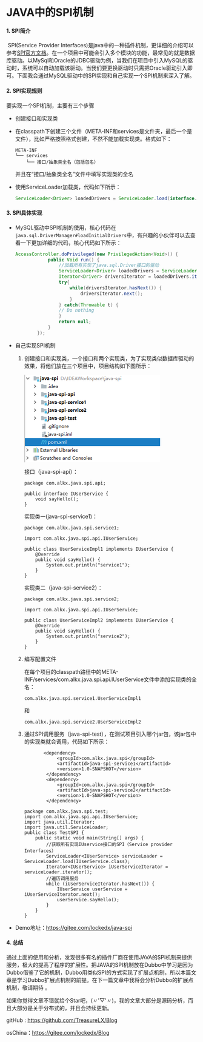 # JAVA中的SPI机制

#### 1. SPI简介

​	SPI(Service Provider Interfaces)是java中的一种插件机制，更详细的介绍可以参考[SPI官方文档](https://docs.oracle.com/javase/tutorial/sound/SPI-intro.html)。在一个项目中可能会引入多个模块的功能，最常见的就是数据库驱动。以MySql和Oracle的JDBC驱动为例，当我们在项目中引入MySQL的驱动时，系统可以自动加载该驱动。当我们要更换驱动时只需把Oracle驱动引入即可。下面我会通过MySQL驱动中的SPI实现和自己实现一个SPI机制来深入了解。

#### 2. SPI实现规则  

要实现一个SPI机制，主要有三个步骤

* 创建接口和实现类

* 在classpath下创建三个文件（META-INF和services是文件夹，最后一个是文件），比如严格按照格式创建，不然不能加载实现类。格式如下：

  ```
  META-INF
  └── services
      └── 接口/抽象类全名（包括包名）
  ```

  并且在“接口/抽象类全名”文件中填写实现类的全名

* 使用ServiceLoader加载类，代码如下所示：

  ```java
  ServiceLoader<Driver> loadedDrivers = ServiceLoader.load(interface.class);
  ```

#### 3. SPI具体实现

* MySQL驱动中SPI机制的使用，核心代码在` java.sql.DriverManager#loadInitialDrivers`中，有兴趣的小伙伴可以去查看一下更加详细的代码，核心代码如下所示：

  ```java 
  AccessController.doPrivileged(new PrivilegedAction<Void>() {
              public Void run() {
                  //加载所有实现了java.sql.Driver接口的驱动
                  ServiceLoader<Driver> loadedDrivers = ServiceLoader.load(Driver.class);
                  Iterator<Driver> driversIterator = loadedDrivers.iterator();
                  try{
                      while(driversIterator.hasNext()) {
                          driversIterator.next();
                      }
                  } catch(Throwable t) {
                  // Do nothing
                  }
                  return null;
              }
          });
  ```

* 自己实现SPI机制

  1. 创建接口和实现类，一个接口和两个实现类，为了实现类似数据库驱动的效果，将他们放在三个项目中，项目结构如下图所示：

     ![项目结构图](data:image/png;base64,iVBORw0KGgoAAAANSUhEUgAAAWYAAADnCAYAAAAtvfzfAAAgAElEQVR4nO3d%0AXWxb53kH8D+XNKnTZlvhSFqbNiuakKEhMy2SK6qbM3tJATJapsFR4l5pw1Iq%0AjtchZHzXqZGj9WZwpFzUScVg2HRVJ4oxdZMloGnkVWtF9KJDG0Y1QzpFZ+Sj%0Atuy1QBY7SZty7/ueD55DnnP4KfIc6v9D2Yjn4z0vKfjRw+ccnif03HPPlR9+%0A+GEQEZE//F6vJ0BERHYMzEREPsPATETkM9semP/tu9+vebxSONfkKKuYDIUQ%0ACk2Kn4IgaPP1my2sPzuNU4Vez6NJW+t4dvpZrG/1eiJ1BGWeO9i1vTjo6+ff%0AxG9++1vctTfai8P7iAxAJ3DmYshcUi7vxaHpg6h9Zwo4NX0GA0cOY99A1ZpT%0A0zgzcASH1YpGxmx8m7XBQ5g+WFkqj3US9mVb68/ixOYwjhzehwGPZf3D/XdB%0A1Ak9CczS+bcuqIebv/rS3ZZnCcyXy5jf/ml1SHPz3fvQEzDjXOEUjh07Zl+m%0ARLHvwBm8eHZLBIP60aCRMWuPYbF1FpsYwlB+EwWxkbFZdDgGEdFF2I7qAXcL%0AZzfF71H87+yWCML61C5vXcDQ8AN9GJQll9/FwD4cnt7Xu2k1Kijz3MFqShmn%0AT5/GU0895bixXC7Xd191aaCEuRH53HiMYK6kbzmpLZs0agilOYzIbUbmUPTY%0Az/3Qk5bt9XEtY67OjZjrRszB2ihlRA/iiUf34+LJU6j+JD+wZxjYPIumP4F6%0AjOlm6+wmIALr/lgem9addg9g6MKmCMLGgsvYuhBDLHYBW5fNvXHx4hCG9/Rn%0AWJZa/l0QNaAmYy4UCigWiyoIP/744+Zy+Vwul+67777uzdDRORRy1uc5ZCKT%0AiJbnkRhLAdks8gURJBNhsWkBctP4+CgiYr+n3PZzOowMwMms+zRyGSRz1qcT%0AmBvdQDrcxkuTBvZgeGhNBMSDiO5ex7MnNjGsPjaL5TiB9cI+90y3kTHr7iuz%0AYBmXBxAdjOHkmXXsi+olCX0cFYTlgsIm8rFhHBm4iBMigh+Ug8ts+8Ig9ptx%0AWX70P4lXQ1rpxF420UomW/sPASdPIj90AI8e3lM1HfkerOFCTCuhyDLJMyJr%0At49lH8c4lu1TgT7ORad1VXMc3P+oXhpyWe70u1Djb2G/8docj6fNc3PYKD1V%0AlX085+jwm2rlvaieJ/lOTWCWwdgIwkZwNp5HIhFbsO4de6lAZsnJbB4qFifG%0AkEIW2cVllNJpnFuSgTWO8VEZLcPu+zkFUyOozxaxYY22Zpadwooe1LWxclhc%0ALkEcdpsMYN/+GKaNANimV58/hlf1n8t7H6rUjQvrWIMMtvKQw4idPGMpUwxg%0Az/AQ1vQ5FDbziA0fxMDuixja1Escl7dEEB3W/9Frge3igSN4wijIFk5hevqU%0AraadP7kpnk/joHq2Vcns5bYnL+LAkWkcViX0dby4NoiHpg87BhXbOGrfUxg2%0AgtU68IBYN1CzzmGO5txlLXkaTwxo85IB79SgGD9a73fhfjy539oZkW2LYw3o%0ApaDY/sPqZ/c5Oh2i1feC/M6xxmwNxo899hiuXr3qo6AsyZJEBJmc07rbEI2L%0A/+QKIj8uoZCHTJeh4rLnfrL8kISWH8cxWxSZrxHkMxGEMnLxLIobaZghOh4V%0AR9OPqh20cy8RQyLYobYeGJWB0l73bXpMnVs2JoPtkMjotBAVxXDsJM5Y6qny%0AY7wWhHerksXAPugZ5IsqgF+W+w/sMwZTWfARa8AT2feBoRO27D12yCFgbIpg%0AIn5/h6yBZ2AQg+LPxslpGaxrT77ZxrEdRwTSgwMqwzymZ5jiHXCfo7781ZDY%0A9pljOGMuDGHw4pYYe6DO78LjeFHLHzvITxcx7I/W2ceSuZfLg/prb/G92A3y%0AOdeTf93KlO0n+RpTmpsQwVUPnmEjWzXWhjE6Hhfrs1iaiyIvYmVqRQum3vs5%0AnbDTl8k6s9wwl0FkMoryUX21Cv7yiCUsL2pBORaVR2r2csAq1oy1hh4o1/eJ%0Af2tN1HA9x7RtCBFXxUfpZ0RwMJbJYLCOwj79H7oMCBc2IRJjbIoxH9Az6cHB%0AC9iUC2V9ue7c7H8knOQviixc/NeIg5ooDqosULukbvrCkGNQqqGXCCCzYpn+%0A6h/n6ykP7ve4ssTjd+F5vMofuz3iHcSBB2ylD7d9DpqfKNp8L8j3PK9jlsH4%0A/vvv3/ZM+YG1Nxwf3mR9WDvpVl0GDo+OQ+av+cVFsVUKY4nG9qthnPhz3TCL%0ApDrJZ2Th1cdqgfHR/QE9GDhccxrdd6C5E0/VY3puK7JHxPDQE0+I4GA8HhJL%0ArCcBZWARz+WkhveYY8orNvKb62Jew9hTWYjYhTW8aH0B+h+JeucG5cf7w0eG%0AsXnCck2zeD/W1c8iuzx8RGSB1pOO4nduOVO5tf4i1kQ2OiyjniyviKz4AaOu%0Ae3YT5jVB+hzXK/UTrMv51iyXb6X9BKrr78LreOZ+4rXIWr7xRtTZp0ar7wX5%0AXt3L5Xp/oq9WOD2FVEYvO8RnMRvLIGONneFRjMfFspxMl6fME3t196tHljLm%0AxWilgvm8MobMxF1OItZhq/XKDG36oHcAtZQN3K6ca2RM2zb6x+NBmS7HDlV9%0ANJeBGDhpqafKIPz8869i70OWHE59RD+JvNj/oGXfg9OHxMfwEyIDt578a/D6%0AZlXKGRT7i4xQ/HmQdenB9Wkce14fa+8hTFsmGxMZ6LFjz1uOo2f58qP8mRN4%0ARv8YMLh3r8rGzTkeOSCyUzGuKhVo+8mAZ10uqfKPbX6W34XtLfM6nrHfmnad%0A+ECD+zi8Ny29F+R7oe2+u5z8pp8XWcpwy45fPPBp/Sej/ls52dZT8mqNSAa5%0A6ppzF6kz+Vv7bV/02NmMKxGmm79ipd0jG7+LfRd9crVD794L6oxt/4JJKzXk%0AGiJDlefwrCfbdrqBffsRm271JCB1kvG7+NHARVwYGgbPrVG7evbNv0ZZT9DJ%0Aa5F7kZ36kywRMCT7grp641Xk15oo0RB52PZSRiO8ShlmYO5h2YCIqJt8kTFX%0Aasm1EvNllINzkwwiorbxfsxERD7DwExE5DMMzEREPsPATETkMwzMREQ+w8BM%0AROQzvrhcrhlOX/G+9ZabcUe0xe8Eqq9XL2K86HKDe3kjo5kor6Emoq7pSsbs%0A1a6qE2Rz1x+/GrSWykREzrqSMbu1q+qk5pq7WoTT2ChvW8sRIqKmdSVjlsFY%0A3mzfCM5EROSuayf/fBucVcdrazdro8N1yOUm+fb1I9Y220b37FBVp24ioiZ0%0A9aoMGZx37dqlgrOsO/uPdt9nrJRRLmuPlVT1+hlEi8b6IsYXI3oALmHuOLCg%0A71cWO2aT1oBPRNSYrl6VITNlo7GrHzujYHUJWXkXO8ud+BNjIjLnLetlw9VI%0ACBnLbnG9zXZ6Pi2S5hGEzG6vtqhORNSQrmXM3Wjs2hUycJcrGbV8bMjr7PQy%0AxgQWtOXFWdV3kIioWV0JzL4LyiqIjsBaHlYSY0jlMjhu1h9KmJvJeqyXlznr%0A5YpzBdVqakG/GLq0LBvBEhE1ryuBORqN+icoe0pgXtWGjRN4E8B4yr5eZML5%0AZOUE39KY3oMwcRSzyCCiL58oxJgxE1FLfNHBpBn1mru66UjvQSKiLgjcV7IZ%0AYImo3/EmRkREPsPATETkMwzMREQ+w8BMROQzDMxERD7DwExE5DMMzEREPsPA%0ATETkMwzMREQ+E7jALL+SXf14pXCuyVGMm90H5X7J2z3foL0fRP2NzViJiHym%0AKzcx6uRtP3kTIyLqdzu0GWv1R/cS5kYsff4s92penazq32f09RuZQ9FjP/dD%0AT1q218e1jLkqO6DU9BNspNTgMZeOjE9E3cJmrMo5FGx3tc8hE9GClGotJeQL%0AehCTN8QX/4mPjyLisZ8jGSBrmrtad88gmclZnk7UD/QNvIbOjE9E3cJmrEoC%0A8+XqBqx5qFgsu5aI/+QWlyGfri7JwBrH+GjYez8nRlCfLZr7zCesG6SwYhsr%0Ah8XlRiNnI3NpZ3wi6pauBmb/NmO1lwHsSe1tiMpWJLmCyElLKMjGrPFxqLjs%0AuZ9RHrCUFYwgn4loy0fmYAuL8ag4mn7UqFf/E4exPefS7PhE1Et914xVnuRz%0AengpzU0gk4tjtmjNJg1hjI7LIJbF0twyFkXKm5pKI1x3P2sGuwGtFaC+zNgw%0Al0Fk0lJsUMFfzQjLi1rJIRYNO8y4dmzvuTQ7PhH1Ulc6mHS7GesDa284Ln/x%0AwKc99pI12RAyDmvCo+OIZ3LIL8oGqylMJRrbr4Y88edVYxbBPxmyrk9hLOG6%0AsYN6c2l3fCLqBjZjFcLpKZgJZnwWs9XZZngUMmnO5WS6PIZEo/vVI/YpWovM%0AtjFk9juPRuNmQ3NpY3wi6p6+a8Yqyxb1M2ZZo02K/FGeDPNBcJJXa0QyyMlA%0AvaGVSQI1PhF11M5sxloqQJ7Ds54MIyLyi8AF5nbJL4wYZV55LTKzRyLymx0X%0AmE3iY/1C2idhOZzGRjkd3PGJqKP6MjB7XX2RmC+jPN/FyRARNSlwt/0kIup3%0ADMxERD7DwExE5DMMzEREPsPATETkMwzMREQ+E7jAzGasnAdRv2MzVuoNs8VW%0AA+24iHaYrnzBpFAomC2ltusOc+ffuqAebuz32NDuZxyc75n4Zb6dmIe8oX8E%0AmVz9LYl2KjZjVc/7oRmry9i2/avGNY4rNtRe5yRmPF+v0zzsY4fMHV2Oqci7%0A+hUxyyYqRI7YjFXpg2asrmMbtzi1HiYCa+MU5Gcwo29wl+frrT92/WOGkd7w%0Awa1WiXyMzViVPmjG6jb26pIWIFMr2vLiLGSimrdOUuw4rlpSzSPp+XqrVI8t%0AH/KgjRyTiFyxGavSB81YXcYuqQkL2aS2XN4wX70cy5UsqSlUbrTn9Xqr3jV9%0A7FRVf6qGjklErtiMFf3RjLXe2NZM2sxsHbm/XjfZJefiTePHJCKrrgTmXjRj%0AdXp40xqZ1ma+ejNW8V+jGeuYQzNWp/1qGCfnXDeUzVLlWMZVC000S3UZ2+gF%0AaGbSDZxE9H69tWObmbF+8q+VYxJRBZuxoj+asbqPLTJpvcbbMJfXW8tt7BaO%0ASUQmNmPdCc1YiShQAtfBhM1YiajfBS4wt4vNWInI73ZcYDbtpGasRBQofRmY%0A2YyViIIscLf9JCLqdwzMREQ+w8BMROQzDMxERD7DwExE5DMMzEREPhO4wMxm%0ArJwHUb9jM1bqsqpWVE73pSba4bpyE6NO3vaz3k2M3HTkHhvUATIwzyBalPeR%0ArjRmlfdu3vDLNzGJeozNWNVzNmPtXjNWeUN/4+b+YaSntPucsrsJUQWbsSps%0Axtq9ZqxVWy5pW8WjvM8fkYHNWBU2Y+1FM1bzTn9+uqEUkQ+wGavCZqzdbcaq%0Azd8IymwOQGTHZqxgM1a77W7GKv+YaWUOtZ5BmagGm7Ga2IzV3Gc7m7GuHodR%0ARretdypAE+1QbMYKNmOtwWasRD3FZqxsxkpEPhO4DiZsxkpE/S5wgbldbMZK%0ARH634wKzyU/XzrIZKxFZ9GVgZjNWIgqywN32k4io3zEwExH5DAMzEZHPMDAT%0AEfkMAzMRkc8wMBMR+UzgLpdz+kr2rbfcjDuautG6z76SXVfQ5ktE7WAz1j5S%0AUm2pGmhv1aVxiKg1XcmYC4WC2VJqu+4wd/6tC+rhxn6PDe3excH5nklj8z2n%0A+ly1f0+3To1DRK1hM1b1PPjNWCv3ANHvD123KarzXNzHIaJuYTNWpQ+asTry%0AaIpaby5E1DNsxqoEvxmrvAeIto/e6qpeU1SXuTiOQ0RdxWasSh80Y3V6VV5N%0AUevNhYh6hs1Y0S/NWN05N0WtMxci6hk2YzUFvBlr9XzqNkWtNxee/CPqFTZj%0ARf80Y00crW6A2kRTVMtcaschom5iM1Y/fJOOzViJyCJwX8lmM1Yi6neBC8zt%0AYjNWIvK7HReYTWzGSkQ+1ZeBmc1YiSjIeD9mIiKfYWAmIvIZBmYiIp9hYCYi%0A8hkGZiIin+mLqzJkW6m79kYdvxXYkS+kEBF1UeAzZhmUvVpKtU11F3G5tabX%0AOiKiFgU6MG97UCYi6oHABuauBWX1rTzjnsfajfHNO2Ha1hERdUZga8yypiwf%0ARET9JrAZszzRV/1oXVWrprnJSqslVUeexIraRruBfTapd8nW1602Mo5apy9z%0A6lhd1c3a3hHbyNT1bWxjunTAJqLACmxg7hzt3sxYMVovLQCLtV09QqoVUxGz%0AcdnbVGy3kUak6XFyyBTGzMaoMLtga/vmrS2gVoBkyN5xO5tcwlhZO3ZY7TOD%0AaNE4XhHjixGw4QhR8AW2lGH4l28+7bj8b/7uscYGkJ2k5Q3qzbvlh5GeSiEz%0A0+REGhonjtmj+gaqK8qifV9rsTpxVPwRiGBpdR4JfZfUiuWm/qoDtkjfIyFk%0ArEeQHbATLHoTBVngA3PDATiQ4oh63cmfHU+I+lLgSxkyY3Z6eLJef5wYQyqX%0AwXGzBFDC3Ey9rqoO2hlH33fCWiNePS4y4XGMukXdmuPJJgD20gcRBRMzZr1h%0A6YjsCK2exzErO6IuOm0bxuh4HJlkSJUeXltodRyHOZRX1MnFkFmXkP0IvbLh%0A6uNptW/eapoo+ALXjNVgXIVRnR1XB+qWvpK9OonQTLT9MkGnxiGiHYUZs7oU%0A7TiiG8aJtVVMJrOIzxabDKadGoeIdrrAB+b2hZFeiGIkFEJSXyKD6UbTX+fr%0A1DhEtNMFtpRBRNSvAn9VBhFRv2FgJiLyGQZmIiKfYWAmIvIZBmYiIp9hYCYi%0A8pm+uI6ZzViJqJ8EPmNuqcVUUJqous2z5fnLezjzRkdEfhfowMxmrETUjwJb%0AymgrKKsmqunOTmg7uM0zKPMnopYENjCzGSsR9avAljLaasZa3URVPa80NdX6%0A5mkNUK0NTktzI1VNWqv38TrkiEOj1aomq9Vj1TR7dVquN3ldrcxH7b/q1vSV%0AiPwusIG5c0RwPA4smE1QU8gmZdDTevblFpf1jtQlLC/mkJqS91Z228ftEHOY%0AyMSwYmxftvTug6XJaiNjOcqp3oIL5v4iIC9Zm74e5wk/ogBhYJYBeD4NGBlt%0A0tIOSrVvWsSyjMylZSzmUhhL1NkH1uxXv3IiHEUMWSRdrqSwNVlVTVizWGoq%0AksYxu6DfjF/O2db0VR47jwKTZqLA6LvALK9btj7q0ksSE1gwM8y4uTKBsVQO%0AiyIyl5YXIaKdFkDr7DNvZsYb0G7HbCxbACYsAZuIyEFgT/55GfuL+x2XL/3H%0Av9cuPFdATnab1m9oLwNwTuSYhsTRWcxMHMdx8fP4QrihfWqIQD53Lo10QmTa%0AG0VgJILCOcBobZIV6fF8IqFvOoGMyMxX5NOSfYyRyCLGiyLYN/AeEFFw9V3G%0A3DRZOkAGEb38MFGIWbJfITyKcWSRjU3BbEZSb59q4TSiS0Z5I4JMbEUE4srq%0AFJbME3URVYu216CJaGcJbAcTt6swZPmibsasss8CpnoeAOVVGSJ7nirbAjUR%0A7Ww7MmNWpYd4FLf1eiJERA76ssYs/cMTXzd//sdjT2o/yGt71RUUKayU0+xe%0ATUS+FNhShpemTv4REflMX2bMDMBEFGQ7ssZMRORnKmO++es/7PU8iIhIx4yZ%0AiMhnGJiJiHyGgZmIyGcYmImIfIaBOWDK5d341ydvx3i53OupENE2Cex1zJ+7%0A65Pqv+/++j187A8/qn7+4Opv8PZrl/Hx3TfgE5+6Eb93TQi/+7CMrV/8Wm1H%0ARBQEgQzMH73xOvNnIyhL1+36CD55+271X4MMzrs/8/sMzEQUGIEsZey68Xrz%0A51+9/X94q3hZZcuSDMryZ7nsnctX1bJrr7umJ/MkImpFIDPm63Zp05aB91dv%0AvaN+fvfX76ugLEsXspzx4YdaDfbG3btq9i+Xd+HrX70Tt/5nAXgwinv15S+9%0A8AP89ashfZvdWJiprAMu4bGpAhZDIX3dZ/D6C5fxpQdvwef0fScQxVsP3qS2%0A/vn3/xt/+vJV23Hv+PMvYPXuq+Y444e+iKdRwKe+jZbGI6L+FOiM+YqlPCFL%0AFpIsWRhB2fC7D51PlN0rgt7pqR+obz5+6oVL4nlUnVQzgvKtIhjKddp64OmZ%0AqOWk28fwyJ8BR8T+2r5/grf2XtK2PXEeuPuWmhN0r7z8Ezz2s5vw9/fcgPLe%0A2/H0TeeR+Pallscjov4UuMB87fXXmEH4vXfeN5fv0uvO773zgWWZFsCvWraz%0AeukFLXNV8ufxrYs34T7ZISp2E+69eB5HvnelsrF1vfIuvrV4Hq/I/fOX8JJ8%0AfkYPsr+8gtexC9E/qj3mC98u4PW77xSZ8K7K/m2MR0T9J3CBedfHtWAr68jW%0AzNg44WfUmiXjJOEHV3/boaO/i9e3OjQUEZGLwAXm627Q6svvX6kEWyMAy5LF%0A+1cqgfl6PVi7Zcz37r3J/Pnz99yORwYv4XQeWsY6eAtO3HNDZePYLXgEl/Gd%0AXzY33/LQZ/BfT34BU0PaH5EHv6yVSBLfBx4ZvwV3sDxBRFUCd/LPq2TxviVb%0Avv6Gj1hKHh/AyUu4CW8+GdWfVU7uhUQAnhA/L8zciTfvhmW9XmpoMZaqk32q%0ArnwFP8Vr+NaeO7H65Svq5B8RkUF1MHni/J5ez6NhxhdL3jx7ycyOh279hLqe%0AWV46Z1ylcePuGzDw2T9QpY03fnbJNkblqozKVRhERH4RuIz55z9+u2bZhdd/%0AVbPsnctX1IOIKGgCV2MmIup3gcuYOyEUuoqZb8quLSxjEJH/MGMmIvIZBmYi%0AIp9RpYw3n/xir+dBREQ6ZsxERD7DwExE5DM9C8xvX7ykHkREZNezwLy89kP1%0AICIiu20PzNbM+LXLP1WPaj/53/fUoz+sYjI0Kf6/CaU5jIRGMFdSTzA3EsJk%0AUwM0yXY8IvIbx8B8+vRpPPXUUx05gDUz/qcfPa4e1dI/uqAe7rRgFQpZH00G%0AP1/oQtAlosBzDMyFQgHFYrFjwbkZXrXn1IrsLmI85pHwHClAQTCcxkZ5A+lw%0Anx6PiJriGJgff/xxRCKRngRn1p6JaKdzrTH3Mjg3ozQ3YitrrE6GEErNYDIU%0AQSYHZJPi+cgctHKqrP9WyiEjZpHVyK719WL7otp2BHNzkw7bQ6/TVsZqKzNX%0AY1WXZuxzrYxfO9eS53wcXlvN8dzeF+P9DXL5iCh4PE/+yeC8a9cuFZxl3bnX%0AVJA1goQeecLpDaykspiRwWR1Esn8LIrZKcyXi5iN6+WPjTTCKvjMIFo0SiFF%0AjC9GbAE1m1zCWFnbPqKW5JApjGnbF2eBzETlBN1xYMEoq6ykxL6dDVrmXFzG%0At8413MB8al+bweN9EQF8IhPDSsPlIyLqBM/ALDPlq1evqsz5vvvu69acXNlq%0AzPOVEJGYX0EsE0EomcfsggxUDlaXkJWBNmIEdy2jzhdKlvGrA08cs0f1JeFR%0AjMeN5WGk59OAkU0msx19nTVzSRwVf2SyWFp1Wd/AfGpfm87rfQlHERNrk7yC%0Ag6irXAOzDMoyU5ZBWWbOfSEusumy9QRiGRutnAHTywYTWDCz6Xj9vbZPu/Nx%0AfV8S4pOHfL4ATMigzQBN1A2OgTloQXl1Mon8bBFatcGoJ1dJjCGVy+D4qnW/%0AFssP5wrIiWC2oAf10vKiyDk7K2tJj0tzEyKLTWHMrY7Qzny83hcR8OfUDyIj%0A35CloRwK55p+KUTUJMfAHI1GfRmUbTVmPXuTJ/tkXVkGpXB6AbPIIKIKpGGM%0AjsctJ/9E9icid94yxtJYizVTWVqQx9HHmSjEmspQba9DnWislcKSuU1E1Xk9%0A5trWfDzel3Aa0SVLiSO2gnkWmYm2nWrG+vDDD2/bAZ47+R31368c+kv87co9%0A6ud/Tn7Ptnz/6v+on88k/ti2nIhoJ+Ld5YiIfGbbM2YiImoOM2YiIp9hYCYi%0A8hkGZiIin2FgJiLyGQZmIiKfYWAmIvIZBmYiIp9hYCYi8plru3mw8Wdeanjb%0AxUfv3caZtMO4f3EAWjOtTiI0E0Vxw+VWqL4j31t532je95l2tm1vxmr1lbv3%0AmI99kU82ubdbRw9qj/19DfGNJeo5x4zZ2oy13TvMfe1rX3Nc/o1vfANfvWev%0A47razFoGjyQgb5SvUinZLmkSq4lOZlZyzAgKU+Wdcwc1mVEns1oDgkRl2cjc%0Aba3dp5qIOqJnzVjX1tbw063fYOUX79kejkoF5OOzOGoGTHl/YH7cbY/4Y6cH%0AZdsfIvHHjkGZqLe61oxVZsjGQ3r55ZfxwtPTuPlj19TfWbY4qrqZu51TM9Fm%0AmpauNtm8VViedPn434HGpq6NVes0iK0uS3i1vJItpWx/7Oq/r6GaBq7uc3F/%0ArV5jeh+fTWJpp+hJM1YjODcugXnVYNTpH6FW5pAdTJzaRTXWtDTh0rzVbVx7%0Ak9Z4dkZvudSJxqb1Gqu6NYi1lHv0fcWubah9/eUVIBlqYC6ur7WRMa3HZ5NY%0A2pm62oz1yJEj6tES8RFb/iMszubFP2RLlqpnfgsuH7+bbVpq8hzXpUlrRxqb%0A1pujx7GrMuDEWBuR2en11zSFdZmL22ttaEzLtmwSSztUV5uxnjhxQj2sPj/w%0AESQ/+1HzUU84vSEC9ApS2WTzV2Z0o4lqu41Nu9XoVfX6W8Ry04EtjuhtdQdv%0Asomry5hsEks7VFebsTplzN/dfENdhWF91JDBqiYK6/+Ya5qJrmLO7V9pM01L%0AmxnXdZ8WGpu22li15tglzM14fCIQwe2orD5EqrPaSa2Wq483YV25ehwZjGO0%0A3rlBt9fazJhsEks7mOPlcrIZq9TpZqzV2bL0peFPq4encBoLUfnRPmkukrVg%0ALXZpzURH5EdebY1qXAqnXtnyY/NMBJFQRj2Np1KWbFRr3ppJhtTHbfmlDOdx%0AvSJA9Vy0ec7rryF6XJYmzBWVS9QanqMXrQ4fkvPX9sTsbApYdN9DffqITiIk%0A5psxFsp5zcs3Niyy0hV1UjRUWSnegwa+rOL6WhNNjNmB95IooLa9tZTbdT7j%0A8mQAAAA1SURBVMyG5k8EEhH1N94rg4jIZ7b9XhnMiImImsOMmYjIZxiYiYh8%0AhoGZiMhnGJiJiHzm/wEFCJBibvLjPQAAAABJRU5ErkJggg==)

     接口（java-spi-api）：

     ```
     package com.alkx.java.spi.api;
     
     public interface IUserService {
         void sayHello();
     }
     ```

     实现类一(java-spi-service1)：

     ```
     package com.alkx.java.spi.service1;
     
     import com.alkx.java.spi.api.IUserService;
     
     public class UserServiceImpl1 implements IUserService {
         @Override
         public void sayHello() {
             System.out.println("service1");
         }
     }
     ```

     实现类二（java-spi-service2）：

     ```
     package com.alkx.java.spi.service2;
     
     import com.alkx.java.spi.api.IUserService;
     
     public class UserServiceImpl2 implements IUserService {
         @Override
         public void sayHello() {
             System.out.println("service2");
         }
     }
     ```

  2. 编写配置文件

     在每个项目的classpath路径中的META-INF/services/com.alkx.java.spi.api.IUserService文件中添加实现类的全名：

     ```
     com.alkx.java.spi.service1.UserServiceImpl1
     ```

     和

     ```
     com.alkx.java.spi.service2.UserServiceImpl2
     ```

  3. 通过SPI调用服务（java-spi-test），在测试项目引入哪个jar包，该jar包中的实现类就会调用，代码如下所示：

     ```
     		<dependency>
                 <groupId>com.alkx.java.spi</groupId>
                 <artifactId>java-spi-service1</artifactId>
                 <version>1.0-SNAPSHOT</version>
             </dependency>
             <dependency>
                 <groupId>com.alkx.java.spi</groupId>
                 <artifactId>java-spi-service2</artifactId>
                 <version>1.0-SNAPSHOT</version>
             </dependency>
     ```

     ```
     package com.alkx.java.spi.test;
     import com.alkx.java.spi.api.IUserService;
     import java.util.Iterator;
     import java.util.ServiceLoader;
     public class TestSPI {
         public static void main(String[] args) {
             //获取所有实现IUservice接口的SPI（Service provider Interfaces）
             ServiceLoader<IUserService> serviceLoader = ServiceLoader.load(IUserService.class);
             Iterator<IUserService> iUserServiceIterator = serviceLoader.iterator();
             //遍历调用服务
             while (iUserServiceIterator.hasNext()) {
                 IUserService userService = iUserServiceIterator.next();
                 userService.sayHello();
             }
         }
     }
     ```

* Demo地址：https://gitee.com/lockedx/java-spi

#### 4. 总结

​	通过上面的使用和分析，发现很多有名的插件厂商在使用JAVA的SPI机制来提供服务，极大的提高了程序的扩展性。把JAVA的SPI机制放在Dubbo中学习是因为Dubbo借鉴了它的机制，Dubbo用类似SPI的方式实现了扩展点机制，所以本篇文章是学习Dubbo扩展点机制的前提。在下一篇文章中我将会分析Dubbo的扩展点机制，敬请期待 。

​	如果你觉得文章不错就给个Star吧，(〃'▽'〃)，我的文章大部分是源码分析，而且大部分是关于分布式的，并且会持续更新。

gitHub : https://github.com/TreasureLX/Blog

osChina：https://gitee.com/lockedx/Blog

